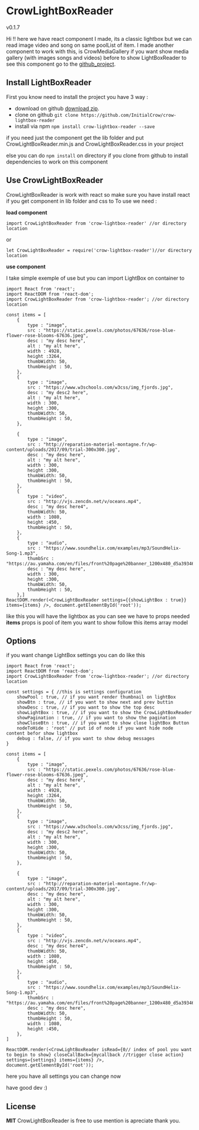 ﻿# CrowLightBoxReader 
v0.1.7


Hi !! here we have react component I made, its a classic lightbox but we can read image video and song on same poolList of item.
I made another component to work with this, is CrowMediaGallery if you want show media gallery (with images songs and videos) before to show LightBoxReader to see this component go to the [github_project](https://github.com/InitialCrow/crow-media-gallery).

## Install LightBoxReader

First you know need to install the project you have 3 way :

- download on github [download zip](https://github.com/InitialCrow/crow-lightbox-reader/archive/master.zip).
- clone on github `git clone https://github.com/InitialCrow/crow-lightbox-reader `
- install via npm `npm install crow-lightbox-reader --save`

if you need just the component get the lib folder and put CrowLightBoxReader.min.js and CrowLightBoxReader.css in your project

else you can do `npm install` on directory if you clone from github to install dependencies to work on this component
## Use CrowLightBoxReader

CrowLightBoxReader is work with react so make sure you have install react if you get component in lib folder and css to
To use we need :

**load component**

`import CrowLightBoxReader from 'crow-lightbox-reader' //or directory location` 

or

 `let CrowLightBoxReader = require('crow-lightbox-reader')//or directory location`

**use component**

I take simple exemple of use but you can import LightBox on container to 

    import React from 'react';
    import ReactDOM from 'react-dom';
    import CrowLightBoxReader from 'crow-lightbox-reader'; //or directory location
    
    const items = [
    	{
    		type : "image",
    		src : "https://static.pexels.com/photos/67636/rose-blue-flower-rose-blooms-67636.jpeg",
    		desc : "my desc here",
    		alt : "my alt here",
    		width : 4928,
    		height :3264,
    		thumbWidth: 50,
    		thumbHeight : 50,
    	},
    	{
    		type : "image",
    		src : "https://www.w3schools.com/w3css/img_fjords.jpg",
    		desc : "my desc2 here",
    		alt : "my alt here",
    		width : 300,
    		height :300,
    		thumbWidth: 50,
    		thumbHeight : 50,
    	},
    	
    	{
    		type : "image",
    		src : "http://reparation-materiel-montagne.fr/wp-content/uploads/2017/09/trial-300x300.jpg",
    		desc : "my desc here",
    		alt : "my alt here",
    		width : 300,
    		height :300,
    		thumbWidth: 50,
    		thumbHeight : 50,
    	},
    	{
    		type : "video",
    		src : "http://vjs.zencdn.net/v/oceans.mp4",
    		desc : "my desc here4",
    		thumbWidth: 50,
    		width : 1080,
    		height :450,
    		thumbHeight : 50,
    	},
    	{
    		type : "audio",
    		src : "https://www.soundhelix.com/examples/mp3/SoundHelix-Song-1.mp3",
    		thumbSrc : "https://au.yamaha.com/en/files/front%20page%20banner_1200x480_d5a393465b9094b78c6cde73d642f31e.jpg",
    		desc : "my desc here",
    		width : 300,
    		height :300,
    		thumbWidth: 50,
    		thumbHeight : 50,
    	},]
    ReactDOM.render(<CrowLightBoxReader settings={{showLightBox : true}} items={items} />, document.getElementById('root'));

like this you will have the lightbox as you can see we have to props needed **items** props is pool of item you want to show follow this items array model

## Options
if you want change LightBox settings you can do like this

    import React from 'react';
    import ReactDOM from 'react-dom';
    import CrowLightBoxReader from 'crow-lightbox-reader'; //or directory location

    const settings = { //this is settings configuration 
    	showPool : true, // if you want render thumbnail on lightBox
    	showBtn : true, // if you want to show next and prev buttin
    	showDesc : true, // if you want to show the top desc
    	showLightBox : true, // if you want to show the CrowLightBoxReader
    	showPagination : true, // if you want to show the pagination
    	showCloseBtn : true, // if you want to show close lightBox Button
        nodeToHide : 'root' // put id of node if you want hide node content befor show lightbox
    	debug : false, // if you want to show debug messages
    }
    
    const items = [
    	{
    		type : "image",
    		src : "https://static.pexels.com/photos/67636/rose-blue-flower-rose-blooms-67636.jpeg",
    		desc : "my desc here",
    		alt : "my alt here",
    		width : 4928,
    		height :3264,
    		thumbWidth: 50,
    		thumbHeight : 50,
    	},
    	{
    		type : "image",
    		src : "https://www.w3schools.com/w3css/img_fjords.jpg",
    		desc : "my desc2 here",
    		alt : "my alt here",
    		width : 300,
    		height :300,
    		thumbWidth: 50,
    		thumbHeight : 50,
    	},
    	
    	{
    		type : "image",
    		src : "http://reparation-materiel-montagne.fr/wp-content/uploads/2017/09/trial-300x300.jpg",
    		desc : "my desc here",
    		alt : "my alt here",
    		width : 300,
    		height :300,
    		thumbWidth: 50,
    		thumbHeight : 50,
    	},
    	{
    		type : "video",
    		src : "http://vjs.zencdn.net/v/oceans.mp4",
    		desc : "my desc here4",
    		thumbWidth: 50,
    		width : 1080,
    		height :450,
    		thumbHeight : 50,
    	},
    	{
    		type : "audio",
    		src : "https://www.soundhelix.com/examples/mp3/SoundHelix-Song-1.mp3",
    		thumbSrc : "https://au.yamaha.com/en/files/front%20page%20banner_1200x480_d5a393465b9094b78c6cde73d642f31e.jpg",
    		desc : "my desc here",
    		thumbWidth: 50,
    		thumbHeight : 50,
    		width : 1080,
    		height :450,
    	},
    ]
    
    ReactDOM.render(<CrowLightBoxReader isRead={0// index of pool you want to begin to show} closeCallBack={mycallback //trigger close action} settings={settings} items={items} />, document.getElementById('root'));

here you have all settings you can change now

have good dev :)

## License

**MIT** CrowLightBoxReader is free to use mention is apreciate thank you.


